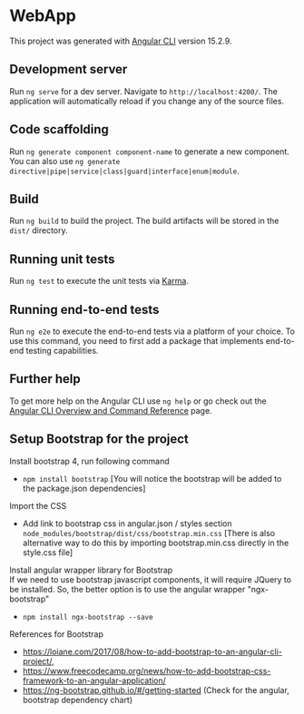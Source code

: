 # WebApp

This project was generated with [Angular CLI](https://github.com/angular/angular-cli) version 15.2.9.

## Development server

Run `ng serve` for a dev server. Navigate to `http://localhost:4200/`. The application will automatically reload if you change any of the source files.

## Code scaffolding

Run `ng generate component component-name` to generate a new component. You can also use `ng generate directive|pipe|service|class|guard|interface|enum|module`.

## Build

Run `ng build` to build the project. The build artifacts will be stored in the `dist/` directory.

## Running unit tests

Run `ng test` to execute the unit tests via [Karma](https://karma-runner.github.io).

## Running end-to-end tests

Run `ng e2e` to execute the end-to-end tests via a platform of your choice. To use this command, you need to first add a package that implements end-to-end testing capabilities.

## Further help

To get more help on the Angular CLI use `ng help` or go check out the [Angular CLI Overview and Command Reference](https://angular.io/cli) page.


## Setup Bootstrap for the project

Install bootstrap 4, run following command
- `npm install bootstrap`
[You will notice the bootstrap will be added to the package.json dependencies]

Import the CSS
-  Add link to bootstrap css in angular.json / styles section `node_modules/bootstrap/dist/css/bootstrap.min.css`
[There is also alternative way to do this by importing bootstrap.min.css directly in the style.css file]

Install angular wrapper library for Bootstrap  
If we need to use bootstrap javascript components, it will require JQuery to be installed. So, the better option is to use the angular wrapper "ngx-bootstrap"
- `npm install ngx-bootstrap --save`

References for Bootstrap 
- https://loiane.com/2017/08/how-to-add-bootstrap-to-an-angular-cli-project/, 
- https://www.freecodecamp.org/news/how-to-add-bootstrap-css-framework-to-an-angular-application/
- https://ng-bootstrap.github.io/#/getting-started (Check for the angular, bootstrap dependency chart)